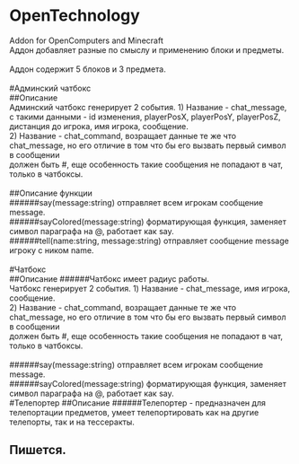 # OpenTechnology<br>
Addon for OpenComputers and Minecraft<br>
Аддон добавляет разные по смыслу и применению блоки и предметы.<br>
<br>
Аддон содержит 5 блоков и 3 предмета.<br>
<br>
#Админский чатбокс<br>
##Описание<br>
    Админский чатбокс генерирует 2 события.
     1) Название - chat_message, с такими данными - id изменения, playerPosX, playerPosY, playerPosZ, дистанция до игрока, имя игрока, сообщение.<br>
     2) Название - chat_command, возращает данные те же что chat_message, но его отличие в том что бы его вызвать первый символ в сообщении<br> должен быть #, еще особенность такие сообщения не попадают в чат, только в чатбоксы.<br>
  <br>
##Описание функции<br>
######say(message:string) отправляет всем игрокам сообщение message.<br>
######sayColored(message:string) форматирующая функция, заменяет символ параграфа на @, работает как say.<br>
######tell(name:string, message:string) отправляет сообщение message игроку с ником name.<br>
<br>
#Чатбокс<br>
##Описание
######Чатбокс имеет радиус работы.<br>
      Чатбокс генерирует 2 события.
      1) Название - chat_message,  имя игрока, сообщение.<br>
      2) Название - chat_command, возращает данные те же что chat_message, но его отличие в том что бы его вызвать первый символ в сообщении<br> должен быть #, еще особенность такие сообщения не попадают в чат, только в чатбоксы.<br>
  <br>
######say(message:string) отправляет всем игрокам сообщение message.<br>
######sayColored(message:string) форматирующая функция, заменяет символ параграфа на @, работает как say.<br>
#Телепортер
##Описание
######Телепортер - предназначен для телепортации предметов, умеет телепортировать как на другие телепорты, так и на тессеракты.

## Пишется.
